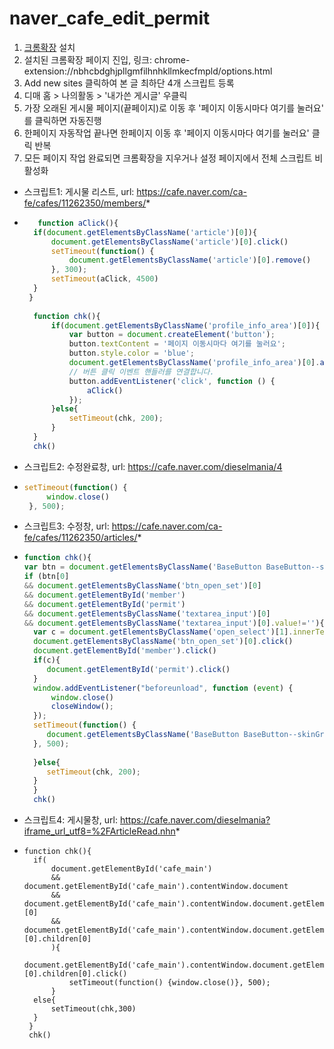 # naver_cafe_edit_permit

1. [크롬확장](https://chrome.google.com/webstore/detail/user-javascript-and-css/nbhcbdghjpllgmfilhnhkllmkecfmpld) 설치
2. 설치된 크롬확장 페이지 진입, 링크: chrome-extension://nbhcbdghjpllgmfilhnhkllmkecfmpld/options.html
3. Add new sites 클릭하여 본 글 최하단 4개 스크립트 등록
4. 디매 홈 > 나의활동 > '내가쓴 게시글' 우클릭
5. 가장 오래된 게시물 페이지(끝페이지)로 이동 후 '페이지 이동시마다 여기를 눌러요' 를 클릭하면 자동진행
6. 한페이지 자동작업 끝나면 한페이지 이동 후 '페이지 이동시마다 여기를 눌러요' 클릭 반복
7. 모든 페이지 작업 완료되면 크롬확장을 지우거나 설정 페이지에서 전체 스크립트 비활성화

- 스크립트1: 게시물 리스트, url: https://cafe.naver.com/ca-fe/cafes/11262350/members/*
- ```Javascript
     function aClick(){
   	if(document.getElementsByClassName('article')[0]){
   		document.getElementsByClassName('article')[0].click()
   		setTimeout(function() {
   			document.getElementsByClassName('article')[0].remove()
   		}, 300);
   		setTimeout(aClick, 4500)
   	}
   }
    
    function chk(){
    	if(document.getElementsByClassName('profile_info_area')[0]){
    		var button = document.createElement('button');
    		button.textContent = '페이지 이동시마다 여기를 눌러요';
    		button.style.color = 'blue';
    		document.getElementsByClassName('profile_info_area')[0].appendChild(button);
    		// 버튼 클릭 이벤트 핸들러를 연결합니다.
    		button.addEventListener('click', function () {
    		    aClick()
    		});
    	}else{
    		setTimeout(chk, 200);
    	}
    }
    chk()
  ```
- 스크립트2: 수정완료창, url: https://cafe.naver.com/dieselmania/4
- ```Javascript
  setTimeout(function() {
	   window.close()
   }, 500);  
  ```
- 스크립트3: 수정창, url: https://cafe.naver.com/ca-fe/cafes/11262350/articles/*
- ```Javascript
  function chk(){
  var btn = document.getElementsByClassName('BaseButton BaseButton--skinGreen size_default')
  if (btn[0]
  && document.getElementsByClassName('btn_open_set')[0]
  && document.getElementById('member')
  && document.getElementById('permit')
  && document.getElementsByClassName('textarea_input')[0]
  && document.getElementsByClassName('textarea_input')[0].value!=''){
  	var c = document.getElementsByClassName('open_select')[1].innerText.includes(' 공개')
  	document.getElementsByClassName('btn_open_set')[0].click()
  	document.getElementById('member').click()
    if(c){
       document.getElementById('permit').click()
    }
    window.addEventListener("beforeunload", function (event) {
        window.close()
        closeWindow();
    });
    setTimeout(function() {
       document.getElementsByClassName('BaseButton BaseButton--skinGreen size_default')[0].click()
    }, 500);
       
    }else{
       setTimeout(chk, 200);
    }
 	}
 	chk()
  ```
- 스크립트4: 게시물창, url: https://cafe.naver.com/dieselmania?iframe_url_utf8=%2FArticleRead.nhn*
- ```Javacript
  function chk(){
	if(
		document.getElementById('cafe_main')
		&& document.getElementById('cafe_main').contentWindow.document
		&& document.getElementById('cafe_main').contentWindow.document.getElementsByClassName("left_area")[0]
		&& document.getElementById('cafe_main').contentWindow.document.getElementsByClassName("left_area")[0].children[0]
		){
			document.getElementById('cafe_main').contentWindow.document.getElementsByClassName("left_area")[0].children[0].click()
			setTimeout(function() {window.close()}, 500);
		}
	else{
		setTimeout(chk,300)
	}
   }
   chk()
  ```
